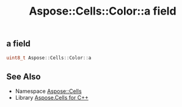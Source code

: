 ﻿---
title: Aspose::Cells::Color::a field
linktitle: a
second_title: Aspose.Cells for C++ API Reference
description: 'How to use a field of Aspose::Cells::Color class in C++.'
type: docs
weight: 14100
url: /cpp/aspose.cells/color/a/
---
## a field




```cpp
uint8_t Aspose::Cells::Color::a
```

## See Also

* Namespace [Aspose::Cells](../../)
* Library [Aspose.Cells for C++](../../../)
